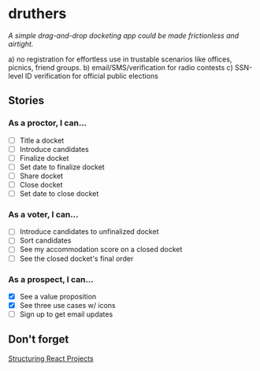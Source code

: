 # druthers
*A simple drag-and-drop docketing app could be made frictionless and airtight.*

a) no registration for effortless use in trustable scenarios like offices, picnics, friend groups.
b) email/SMS/verification for radio contests
c) SSN-level ID verification for official public elections

## Stories
### As a proctor, I can...
- [ ] Title a docket
- [ ] Introduce candidates
- [ ] Finalize docket
- [ ] Set date to finalize docket
- [ ] Share docket
- [ ] Close docket
- [ ] Set date to close docket

### As a voter, I can...
- [ ] Introduce candidates to unfinalized docket
- [ ] Sort candidates
- [ ] See my accommodation score on a closed docket
- [ ] See the closed docket's final order

### As a prospect, I can...
- [x] See a value proposition
- [x] See three use cases w/ icons
- [ ] Sign up to get email updates

## Don't forget
[Structuring React Projects](https://reactjsnews.com/structuring-react-projects/)
